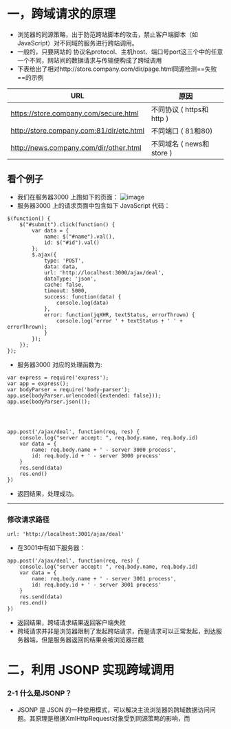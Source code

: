 # 一，跨域请求的原理
- 浏览器的同源策略，出于防范跨站脚本的攻击，禁止客户端脚本（如JavaScript）对不同域的服务进行跨站调用。
- 一般的，只要网站的 协议名protocol、主机host、端口号port这三个中的任意一个不同，网站间的数据请求与传输便构成了跨域调用
- 下表给出了相对http://store.company.com/dir/page.html同源检测==失败==的示例

|  URL |     原因  |
|----|----|
| https://store.company.com/secure.html  |不同协议 ( https和http )|
|http://store.company.com:81/dir/etc.html|不同端口 ( 81和80)|
|http://news.company.com/dir/other.html|不同域名 ( news和store )|
## 看个例子
- 我们在服务器3000 上跑如下的页面：
![image](http://mmbiz.qpic.cn/mmbiz_png/zPh0erYjkib14u1p5qwMSKMsNvfQUeU0ckRujt0pLM9qyuicoeJ5DM8V1icsWKzGiaOria2hkzLg6dLe81ODPWJW9sQ/640?wx_fmt=png&tp=webp&wxfrom=5&wx_lazy=1)
- 服务器3000 上的请求页面中包含如下 JavaScript 代码：
```
$(function() {
    $("#submit").click(function() {
        var data = {
            name: $("#name").val(),
            id: $("#id").val()
        };
        $.ajax({
            type: 'POST',
            data: data,
            url: 'http://localhost:3000/ajax/deal',
            dataType: 'json',
            cache: false,
            timeout: 5000,
            success: function(data) {
                console.log(data)
            },
            error: function(jqXHR, textStatus, errorThrown) {
                console.log('error ' + textStatus + ' ' + errorThrown);
            }
        });
    });
});
```
- 服务器3000 对应的处理函数为:
```
var express = require('express');
var app = express();
var bodyParser = require('body-parser');
app.use(bodyParser.urlencoded({extended: false}));
app.use(bodyParser.json());




app.post('/ajax/deal', function(req, res) {
    console.log("server accept: ", req.body.name, req.body.id)
    var data = {
        name: req.body.name + ' - server 3000 process',
        id: req.body.id + ' - server 3000 process'
    }
    res.send(data)
    res.end()
})
```
- 返回结果，处理成功。
_____
### 修改请求路径
```
url: 'http://localhost:3001/ajax/deal'
```
- 在3001中有如下服务器：
```
app.post('/ajax/deal', function(req, res) {
    console.log("server accept: ", req.body.name, req.body.id)
    var data = {
        name: req.body.name + ' - server 3001 process',
        id: req.body.id + ' - server 3001 process'
    }
    res.send(data)
    res.end()
})
```
- 返回结果，跨域请求结果返回客户端失败
- 跨域请求并非是浏览器限制了发起跨站请求，而是请求可以正常发起，到达服务器端，但是服务器返回的结果会被浏览器拦截



# 二，利用 JSONP 实现跨域调用
### 2-1 什么是JSONP？
- JSONP 是 JSON 的一种使用模式，可以解决主流浏览器的跨域数据访问问题。其原理是根据XmlHttpRequest对象受到同源策略的影响，而<script>标签元素却不受同源策略影响，可以加载跨域服务器上的脚本，网页可以从其他来源动态产生 JSON 资料。用 JSONP 获取的不是 JSON 数据，而是可以直接运行的 JavaScript 语句


### 2-2 使用 jQuery 集成的 $.ajax 实现 JSONP 跨域调用
- 修改3000 上的请求页面的 JavaScript 代码：
```
// 回调函数
function jsonpCallback(data) {
    console.log("jsonpCallback: " + data.name)
}
$("#submit").click(function() {
    var data = {
        name: $("#name").val(),
        id: $("#id").val()
    };
    $.ajax({
        url: 'http://localhost:3001/ajax/deal',
        data: data,
        dataType: 'jsonp',
        cache: false,
        timeout: 5000,
        // jsonp 字段含义为服务器通过什么字段获取回调函数的名称
        jsonp: 'callback',
        // 声明本地回调函数的名称，jquery 默认随机生成一个函数名称
        jsonpCallback: 'jsonpCallback',
        success: function(data) {
            console.log("ajax success callback: " + data.name)
        },
        error: function(jqXHR, textStatus, errorThrown) {
            console.log(textStatus + ' ' + errorThrown);
        }
    });
});
```
- 修改服务器3001 上对应的处理函数为：
```
app.get('/ajax/deal', function(req, res) {
    console.log("server accept: ", req.query.name, req.query.id)
    var data = "{" + "name:'" + req.query.name + " - server 3001 process'," + "id:'" + req.query.id + " - server 3001 process'" +"}"
    var callback = req.query.callback
    var jsonp = callback + '(' + data + ')'
    console.log(jsonp)
    res.send(jsonp)
    res.end()
})
```
- 概念：利用 JSONP 格式返回的值一段要立即执行的 JavaScript 代码，所以不会像 ajax 的 XmlHttpRequest 那样可以监听不同事件对数据进行不同处理；


### 2-3 使用 <script> 标签原生实现 JSONP
- 数据的实际传输形式：即使形式上是用POST传输一个JSON格式的数据，其实发送请求时还是转换成 GET 请求
```
GET /ajax/deal?callback=jsonpCallback&name=chiaki&id=3001&_=1473164876032HTTP/1.1
```
- 所以上述传输过程根本上是以下形式：
```
<script src = 'http://localhost:3001/ajax/deal?callback=jsonpCallback&name=chiaki&id=3001&_=1473164876032'></script>
```
- 服务器 3000请求页面的 JavaScript 代码中，只有回调函数 jsonpCallback：
```
function jsonpCallback(data) {
    console.log("jsonpCallback: "+data.name)
}
```
- 服务器 3000请求页面还包含一个 script 标签:
```
<script src = 'http://localhost:3001/jsonServerResponse?jsonp=jsonpCallback'></script>
```
- 服务器 3001上对应的处理函数：
```
app.get('/jsonServerResponse', function(req, res) {
    var cb = req.query.jsonp
    console.log(cb)
    var data = 'var data = {' + 'name: $("#name").val() + " - server 3001 jsonp process",' + 'id: $("#id").val() + " - server 3001 jsonp process"' + '};'
    var debug = 'console.log(data);'
    var callback = '$("#submit").click(function() {' + data + cb + '(data);' + debug + '});'
    res.send(callback)
    res.end()
})
```

### 2-4 JSONP总结
- 不足之处：只能使用 GET 方法发起请求，这是由于 script 标签自身的限制决定的
- 能很好的发现错误，并进行处理。与 Ajax 对比，由于不是通过 XmlHttpRequest 进行传输，所以不能注册 success、 error 等事件监听函数


# 三，使用CORS实现跨域调用

### 3-1 Cross-Origin Resource
- Sharing（CORS）跨域资源共享是一份浏览器技术的规范，提供了Web服务从不同域传来沙脚本的方法，以避开浏览器的同源策略，是 JSONP模式的现代版。与JSONP不同，CORS除了GET 要求方法以外也支持其他的HTTP要求。用CORS可以让网页设计师用一般的XMLHttpRequest，这种方式的错误处理比 JSONP 要来的好，现代的浏览器都支持 CORS


### 3-2 CORS的实现
- 服务器3001上对应的处理函数：
```
app.post('/cors', function(req, res) {
    res.header("Access-Control-Allow-Origin", "*");
    res.header("Access-Control-Allow-Headers", "X-Requested-With");
    res.header("Access-Control-Allow-Methods", "PUT,POST,GET,DELETE,OPTIONS");
    res.header("X-Powered-By", ' 3.2.1')
    res.header("Content-Type", "application/json;charset=utf-8");
    var data = {
        name: req.body.name + ' - server 3001 cors process',
        id: req.body.id + ' - server 3001 cors process'
    }
    console.log(data)
    res.send(data)
    res.end()
})
```
- 在服务器中对返回信息的请求头进行设置
### 3-3 CORS 与 JSONP 的对比
1. CORS 除了 GET 方法外，也支持其它的 HTTP 请求方法如 POST、 PUT 等
2. CORS 可以使用 XmlHttpRequest 进行传输，所以它的错误处理方式比 JSONP 好
3. JSONP 可以在不支持 CORS 的老旧浏览器上运作


# 四， 一些其他的跨域调用方式
- window.name
- window.postMessage()